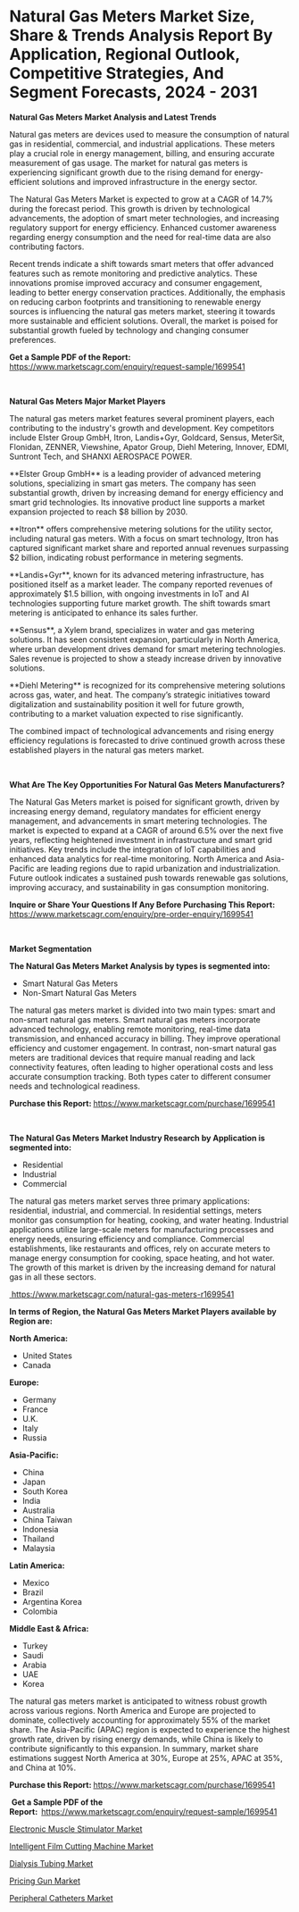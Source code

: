 <p><h1>Natural Gas Meters Market Size, Share & Trends Analysis Report By Application, Regional Outlook, Competitive Strategies, And Segment Forecasts, 2024 - 2031</h1></p><p><strong>Natural Gas Meters Market Analysis and Latest Trends</strong></p>
<p><p>Natural gas meters are devices used to measure the consumption of natural gas in residential, commercial, and industrial applications. These meters play a crucial role in energy management, billing, and ensuring accurate measurement of gas usage. The market for natural gas meters is experiencing significant growth due to the rising demand for energy-efficient solutions and improved infrastructure in the energy sector.</p><p>The Natural Gas Meters Market is expected to grow at a CAGR of 14.7% during the forecast period. This growth is driven by technological advancements, the adoption of smart meter technologies, and increasing regulatory support for energy efficiency. Enhanced customer awareness regarding energy consumption and the need for real-time data are also contributing factors.</p><p>Recent trends indicate a shift towards smart meters that offer advanced features such as remote monitoring and predictive analytics. These innovations promise improved accuracy and consumer engagement, leading to better energy conservation practices. Additionally, the emphasis on reducing carbon footprints and transitioning to renewable energy sources is influencing the natural gas meters market, steering it towards more sustainable and efficient solutions. Overall, the market is poised for substantial growth fueled by technology and changing consumer preferences.</p></p>
<p><strong>Get a Sample PDF of the Report:&nbsp;</strong> <a href="https://www.marketscagr.com/enquiry/request-sample/1699541?utm_campaign=1284&utm_medium=2&utm_source=Github&utm_content=ia&utm_term=20102024&utm_id=natural-gas-meters">https://www.marketscagr.com/enquiry/request-sample/1699541</a></p>
<p>&nbsp;</p>
<p><strong>Natural Gas Meters Major Market Players</strong></p>
<p><p>The natural gas meters market features several prominent players, each contributing to the industry's growth and development. Key competitors include Elster Group GmbH, Itron, Landis+Gyr, Goldcard, Sensus, MeterSit, Flonidan, ZENNER, Viewshine, Apator Group, Diehl Metering, Innover, EDMI, Suntront Tech, and SHANXI AEROSPACE POWER.</p><p>**Elster Group GmbH** is a leading provider of advanced metering solutions, specializing in smart gas meters. The company has seen substantial growth, driven by increasing demand for energy efficiency and smart grid technologies. Its innovative product line supports a market expansion projected to reach $8 billion by 2030.</p><p>**Itron** offers comprehensive metering solutions for the utility sector, including natural gas meters. With a focus on smart technology, Itron has captured significant market share and reported annual revenues surpassing $2 billion, indicating robust performance in metering segments.</p><p>**Landis+Gyr**, known for its advanced metering infrastructure, has positioned itself as a market leader. The company reported revenues of approximately $1.5 billion, with ongoing investments in IoT and AI technologies supporting future market growth. The shift towards smart metering is anticipated to enhance its sales further.</p><p>**Sensus**, a Xylem brand, specializes in water and gas metering solutions. It has seen consistent expansion, particularly in North America, where urban development drives demand for smart metering technologies. Sales revenue is projected to show a steady increase driven by innovative solutions.</p><p>**Diehl Metering** is recognized for its comprehensive metering solutions across gas, water, and heat. The company’s strategic initiatives toward digitalization and sustainability position it well for future growth, contributing to a market valuation expected to rise significantly.</p><p>The combined impact of technological advancements and rising energy efficiency regulations is forecasted to drive continued growth across these established players in the natural gas meters market.</p></p>
<p>&nbsp;</p>
<p><strong>What Are The Key Opportunities For Natural Gas Meters Manufacturers?</strong></p>
<p><p>The Natural Gas Meters market is poised for significant growth, driven by increasing energy demand, regulatory mandates for efficient energy management, and advancements in smart metering technologies. The market is expected to expand at a CAGR of around 6.5% over the next five years, reflecting heightened investment in infrastructure and smart grid initiatives. Key trends include the integration of IoT capabilities and enhanced data analytics for real-time monitoring. North America and Asia-Pacific are leading regions due to rapid urbanization and industrialization. Future outlook indicates a sustained push towards renewable gas solutions, improving accuracy, and sustainability in gas consumption monitoring.</p></p>
<p><strong>Inquire or Share Your Questions If Any Before Purchasing This Report:</strong> <a href="https://www.marketscagr.com/enquiry/pre-order-enquiry/1699541?utm_campaign=1284&utm_medium=2&utm_source=Github&utm_content=ia&utm_term=20102024&utm_id=natural-gas-meters">https://www.marketscagr.com/enquiry/pre-order-enquiry/1699541</a></p>
<p>&nbsp;</p>
<p><strong>Market Segmentation</strong></p>
<p><strong>The Natural Gas Meters Market Analysis by types is segmented into:</strong></p>
<p><ul><li>Smart Natural Gas Meters</li><li>Non-Smart Natural Gas Meters</li></ul></p>
<p><p>The natural gas meters market is divided into two main types: smart and non-smart natural gas meters. Smart natural gas meters incorporate advanced technology, enabling remote monitoring, real-time data transmission, and enhanced accuracy in billing. They improve operational efficiency and customer engagement. In contrast, non-smart natural gas meters are traditional devices that require manual reading and lack connectivity features, often leading to higher operational costs and less accurate consumption tracking. Both types cater to different consumer needs and technological readiness.</p></p>
<p><strong>Purchase this Report:&nbsp;</strong><a href="https://www.marketscagr.com/purchase/1699541?utm_campaign=1284&utm_medium=2&utm_source=Github&utm_content=ia&utm_term=20102024&utm_id=natural-gas-meters">https://www.marketscagr.com/purchase/1699541</a></p>
<p>&nbsp;</p>
<p><strong>The Natural Gas Meters Market Industry Research by Application is segmented into:</strong></p>
<p><ul><li>Residential</li><li>Industrial</li><li>Commercial</li></ul></p>
<p><p>The natural gas meters market serves three primary applications: residential, industrial, and commercial. In residential settings, meters monitor gas consumption for heating, cooking, and water heating. Industrial applications utilize large-scale meters for manufacturing processes and energy needs, ensuring efficiency and compliance. Commercial establishments, like restaurants and offices, rely on accurate meters to manage energy consumption for cooking, space heating, and hot water. The growth of this market is driven by the increasing demand for natural gas in all these sectors.</p></p>
<p><a href="https://www.marketscagr.com/natural-gas-meters-r1699541?utm_campaign=1284&utm_medium=2&utm_source=Github&utm_content=ia&utm_term=20102024&utm_id=natural-gas-meters">&nbsp;https://www.marketscagr.com/natural-gas-meters-r1699541</a></p>
<p><strong>In terms of Region, the Natural Gas Meters Market Players available by Region are:</strong></p>
<p>
    <p> <strong> North America: </strong>
        <ul>
            <li>United States</li>
            <li>Canada</li>
        </ul>
        </p> 
    <p> <strong> Europe: </strong>
        <ul>
            <li>Germany</li>
            <li>France</li>
            <li>U.K.</li>
            <li>Italy</li>
            <li>Russia</li>
        </ul>
        </p> 
    <p> <strong> Asia-Pacific: </strong>
        <ul>
            <li>China</li>
            <li>Japan</li>
            <li>South Korea</li>
            <li>India</li>
            <li>Australia</li>
            <li>China Taiwan</li>
            <li>Indonesia</li>
            <li>Thailand</li>
            <li>Malaysia</li>
        </ul>
        </p> 
    <p> <strong> Latin America: </strong>
        <ul>
            <li>Mexico</li>
            <li>Brazil</li>
            <li>Argentina Korea</li>
            <li>Colombia</li>
        </ul>
        </p> 
    <p> <strong> Middle East & Africa: </strong>
        <ul>
            <li>Turkey</li>
            <li>Saudi</li>
            <li>Arabia</li>
            <li>UAE</li>
            <li>Korea</li>
        </ul>
    </p>
    </p>
<p><p>The natural gas meters market is anticipated to witness robust growth across various regions. North America and Europe are projected to dominate, collectively accounting for approximately 55% of the market share. The Asia-Pacific (APAC) region is expected to experience the highest growth rate, driven by rising energy demands, while China is likely to contribute significantly to this expansion. In summary, market share estimations suggest North America at 30%, Europe at 25%, APAC at 35%, and China at 10%.</p></p>
<p><strong>Purchase this Report: </strong><a href="https://www.marketscagr.com/purchase/1699541?utm_campaign=1284&utm_medium=2&utm_source=Github&utm_content=ia&utm_term=20102024&utm_id=natural-gas-meters">https://www.marketscagr.com/purchase/1699541</a></p>
<p>&nbsp;<strong>Get a Sample PDF of the Report:&nbsp;&nbsp;</strong><a href="https://www.marketscagr.com/enquiry/request-sample/1699541?utm_campaign=1284&utm_medium=2&utm_source=Github&utm_content=ia&utm_term=20102024&utm_id=natural-gas-meters">https://www.marketscagr.com/enquiry/request-sample/1699541</a></p>
<p><strong></strong></p>
<p><p><a href="https://www.linkedin.com/pulse/investing-electronic-muscle-stimulator-market-trends-leading-rhbde?utm_campaign=1284&utm_medium=2&utm_source=Github&utm_content=ia&utm_term=20102024&utm_id=natural-gas-meters">Electronic Muscle Stimulator Market</a></p><p><a href="https://issuu.com/reportprime-2/docs/intelligent-film-cutting-machine-ma_3b6571eb3a7fcd?utm_campaign=1284&utm_medium=2&utm_source=Github&utm_content=ia&utm_term=20102024&utm_id=natural-gas-meters">Intelligent Film Cutting Machine Market</a></p><p><a href="https://www.linkedin.com/pulse/regional-adaptations-global-dialysis-tubing-market-trends-4k4ge?utm_campaign=1284&utm_medium=2&utm_source=Github&utm_content=ia&utm_term=20102024&utm_id=natural-gas-meters">Dialysis Tubing Market</a></p><p><a href="https://issuu.com/reportprime-2/docs/pricing-gun-market-size-2030.pptx_32b2f8db5dc542?utm_campaign=1284&utm_medium=2&utm_source=Github&utm_content=ia&utm_term=20102024&utm_id=natural-gas-meters">Pricing Gun Market</a></p><p><a href="https://www.linkedin.com/pulse/insights-peripheral-catheters-market-players-size-geographical-alsve?utm_campaign=1284&utm_medium=2&utm_source=Github&utm_content=ia&utm_term=20102024&utm_id=natural-gas-meters">Peripheral Catheters Market</a></p></p>